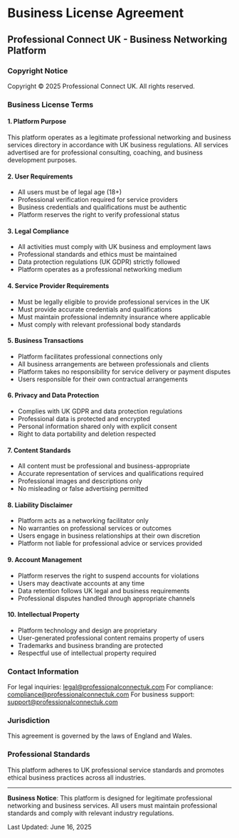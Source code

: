 # Business License Agreement

## Professional Connect UK - Business Networking Platform

### Copyright Notice
Copyright © 2025 Professional Connect UK. All rights reserved.

### Business License Terms

#### 1. Platform Purpose
This platform operates as a legitimate professional networking and business services directory in accordance with UK business regulations. All services advertised are for professional consulting, coaching, and business development purposes.

#### 2. User Requirements
- All users must be of legal age (18+)
- Professional verification required for service providers
- Business credentials and qualifications must be authentic
- Platform reserves the right to verify professional status

#### 3. Legal Compliance
- All activities must comply with UK business and employment laws
- Professional standards and ethics must be maintained
- Data protection regulations (UK GDPR) strictly followed
- Platform operates as a professional networking medium

#### 4. Service Provider Requirements
- Must be legally eligible to provide professional services in the UK
- Must provide accurate credentials and qualifications
- Must maintain professional indemnity insurance where applicable
- Must comply with relevant professional body standards

#### 5. Business Transactions
- Platform facilitates professional connections only
- All business arrangements are between professionals and clients
- Platform takes no responsibility for service delivery or payment disputes
- Users responsible for their own contractual arrangements

#### 6. Privacy and Data Protection
- Complies with UK GDPR and data protection regulations
- Professional data is protected and encrypted
- Personal information shared only with explicit consent
- Right to data portability and deletion respected

#### 7. Content Standards
- All content must be professional and business-appropriate
- Accurate representation of services and qualifications required
- Professional images and descriptions only
- No misleading or false advertising permitted

#### 8. Liability Disclaimer
- Platform acts as a networking facilitator only
- No warranties on professional services or outcomes
- Users engage in business relationships at their own discretion
- Platform not liable for professional advice or services provided

#### 9. Account Management
- Platform reserves the right to suspend accounts for violations
- Users may deactivate accounts at any time
- Data retention follows UK legal and business requirements
- Professional disputes handled through appropriate channels

#### 10. Intellectual Property
- Platform technology and design are proprietary
- User-generated professional content remains property of users
- Trademarks and business branding are protected
- Respectful use of intellectual property required

### Contact Information
For legal inquiries: legal@professionalconnectuk.com
For compliance: compliance@professionalconnectuk.com
For business support: support@professionalconnectuk.com

### Jurisdiction
This agreement is governed by the laws of England and Wales.

### Professional Standards
This platform adheres to UK professional service standards and promotes ethical business practices across all industries.

---

**Business Notice**: This platform is designed for legitimate professional networking and business services. All users must maintain professional standards and comply with relevant industry regulations.

Last Updated: June 16, 2025